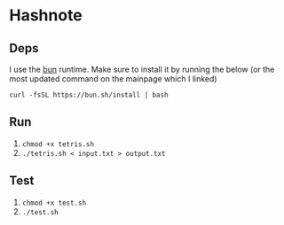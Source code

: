 # Hashnote

## Deps

I use the [bun](https://bun.sh/) runtime. Make sure to install it by running the below (or the most updated command on the mainpage which I linked)

    curl -fsSL https://bun.sh/install | bash

## Run

1. `chmod +x tetris.sh`
2. `./tetris.sh < input.txt > output.txt`


## Test

1. `chmod +x test.sh`
2. `./test.sh`